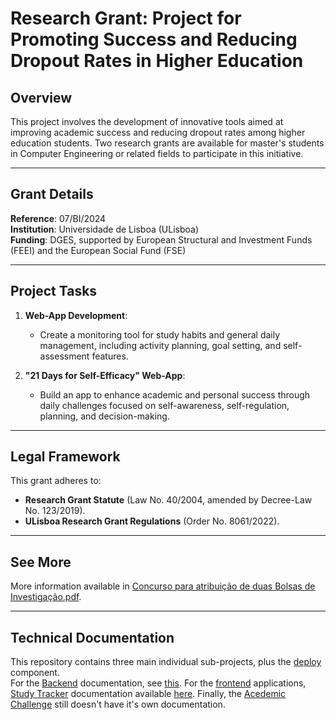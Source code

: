 # Research Grant: Project for Promoting Success and Reducing Dropout Rates in Higher Education

## Overview

This project involves the development of innovative tools aimed at improving academic success and reducing dropout rates among higher education students. Two research grants are available for master's students in Computer Engineering or related fields to participate in this initiative.

---

## Grant Details

**Reference**: 07/BI/2024  
**Institution**: Universidade de Lisboa (ULisboa)  
**Funding**: DGES, supported by European Structural and Investment Funds (FEEI) and the European Social Fund (FSE)  

---

## Project Tasks

1. **Web-App Development**:
   - Create a monitoring tool for study habits and general daily management, including activity planning, goal setting, and self-assessment features.

2. **"21 Days for Self-Efficacy" Web-App**:
   - Build an app to enhance academic and personal success through daily challenges focused on self-awareness, self-regulation, planning, and decision-making.

---

## Legal Framework

This grant adheres to:

- **Research Grant Statute** (Law No. 40/2004, amended by Decree-Law No. 123/2019).
- **ULisboa Research Grant Regulations** (Order No. 8061/2022).

---

## See More

More information available in [Concurso para atribuição de duas Bolsas de Investigação.pdf](<docs/Concurso para atribuição de duas Bolsas de Investigação.pdf>).

---

## Technical Documentation

This repository contains three main individual sub-projects, plus the [deploy](src/deploy) component.\
For the [Backend](src/backend) documentation, see [this](src/backend/README.md). For the [frontend](src/frontend) applications, [Study Tracker](src/frontend/study-tracker) documentation available [here](src/frontend/acedemic-challenge/README.md). Finally, the [Acedemic Challenge](src/frontend/acedemic-challenge) still doesn't have it's own documentation.
